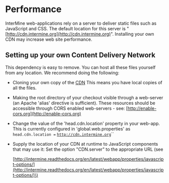 # Performance

InterMine web-applications rely on a server to deliver static files such as JavaScript and CSS. The default location for this server is "[http://cdn.intermine.org](http://cdn.intermine.org)". Installing your own CDN may increase web site performance.

## Setting up your own Content Delivery Network

This dependency is easy to remove. You can host all these files yourself from any location. We recommend doing the following:

* Cloning your own copy of the [CDN](http://github.com/intermine/CDN) This means you have local copies of all the files.
* Making the root directory of your checkout visible through a web-server \(an Apache 'alias' directive is sufficient\). These resources should be accessible through CORS enabled web-servers - see: [http://enable-cors.org](http://enable-cors.org)
* Change the value of the 'head.cdn.location' property in your web-app. This is currently configured in 'global.web.properties' as `head.cdn.location =` [`http://cdn.intermine.org`](http://cdn.intermine.org]{.title-ref})\`\`
* Supply the location of your CDN at runtime to JavaScript components that may use it: Set the option "CDN.server" to the appropriate URL \(see

  [http://intermine.readthedocs.org/en/latest/webapp/properties/javascript-options/](http://intermine.readthedocs.org/en/latest/webapp/properties/javascript-options/)\)

